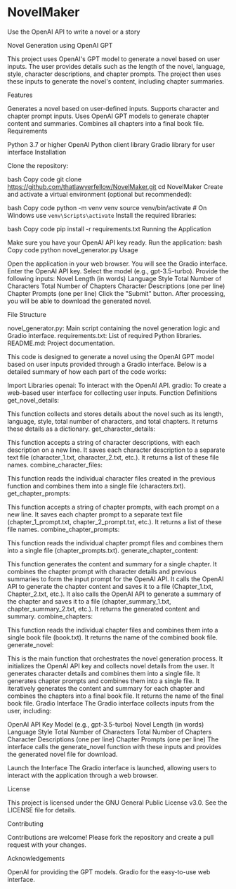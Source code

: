 # NovelMaker
Use the OpenAI API to write a novel or a story

Novel Generation using OpenAI GPT

This project uses OpenAI's GPT model to generate a novel based on user inputs. The user provides details such as the length of the novel, language, style, character descriptions, and chapter prompts. The project then uses these inputs to generate the novel's content, including chapter summaries.

Features

Generates a novel based on user-defined inputs.
Supports character and chapter prompt inputs.
Uses OpenAI GPT models to generate chapter content and summaries.
Combines all chapters into a final book file.
Requirements

Python 3.7 or higher
OpenAI Python client library
Gradio library for user interface
Installation

Clone the repository:

bash
Copy code
git clone https://github.com/thatlawyerfellow/NovelMaker.git
cd NovelMaker
Create and activate a virtual environment (optional but recommended):

bash
Copy code
python -m venv venv
source venv/bin/activate  # On Windows use `venv\Scripts\activate`
Install the required libraries:

bash
Copy code
pip install -r requirements.txt
Running the Application

Make sure you have your OpenAI API key ready.
Run the application:
bash
Copy code
python novel_generator.py
Usage

Open the application in your web browser. You will see the Gradio interface.
Enter the OpenAI API key.
Select the model (e.g., gpt-3.5-turbo).
Provide the following inputs:
Novel Length (in words)
Language
Style
Total Number of Characters
Total Number of Chapters
Character Descriptions (one per line)
Chapter Prompts (one per line)
Click the "Submit" button.
After processing, you will be able to download the generated novel.

File Structure

novel_generator.py: Main script containing the novel generation logic and Gradio interface.
requirements.txt: List of required Python libraries.
README.md: Project documentation.

This code is designed to generate a novel using the OpenAI GPT model based on user inputs provided through a Gradio interface. Below is a detailed summary of how each part of the code works:

Import Libraries
openai: To interact with the OpenAI API.
gradio: To create a web-based user interface for collecting user inputs.
Function Definitions
get_novel_details:

This function collects and stores details about the novel such as its length, language, style, total number of characters, and total chapters.
It returns these details as a dictionary.
get_character_details:

This function accepts a string of character descriptions, with each description on a new line.
It saves each character description to a separate text file (character_1.txt, character_2.txt, etc.).
It returns a list of these file names.
combine_character_files:

This function reads the individual character files created in the previous function and combines them into a single file (characters.txt).
get_chapter_prompts:

This function accepts a string of chapter prompts, with each prompt on a new line.
It saves each chapter prompt to a separate text file (chapter_1_prompt.txt, chapter_2_prompt.txt, etc.).
It returns a list of these file names.
combine_chapter_prompts:

This function reads the individual chapter prompt files and combines them into a single file (chapter_prompts.txt).
generate_chapter_content:

This function generates the content and summary for a single chapter.
It combines the chapter prompt with character details and previous summaries to form the input prompt for the OpenAI API.
It calls the OpenAI API to generate the chapter content and saves it to a file (Chapter_1.txt, Chapter_2.txt, etc.).
It also calls the OpenAI API to generate a summary of the chapter and saves it to a file (chapter_summary_1.txt, chapter_summary_2.txt, etc.).
It returns the generated content and summary.
combine_chapters:

This function reads the individual chapter files and combines them into a single book file (book.txt).
It returns the name of the combined book file.
generate_novel:

This is the main function that orchestrates the novel generation process.
It initializes the OpenAI API key and collects novel details from the user.
It generates character details and combines them into a single file.
It generates chapter prompts and combines them into a single file.
It iteratively generates the content and summary for each chapter and combines the chapters into a final book file.
It returns the name of the final book file.
Gradio Interface
The Gradio interface collects inputs from the user, including:

OpenAI API Key
Model (e.g., gpt-3.5-turbo)
Novel Length (in words)
Language
Style
Total Number of Characters
Total Number of Chapters
Character Descriptions (one per line)
Chapter Prompts (one per line)
The interface calls the generate_novel function with these inputs and provides the generated novel file for download.

Launch the Interface
The Gradio interface is launched, allowing users to interact with the application through a web browser.

License

This project is licensed under the GNU General Public License v3.0. See the LICENSE file for details.

Contributing

Contributions are welcome! Please fork the repository and create a pull request with your changes.

Acknowledgements

OpenAI for providing the GPT models.
Gradio for the easy-to-use web interface.
